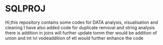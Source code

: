 # SQLPROJ
Hi,this repository contains some codes for DATA analysis, visualisation and cleaning
I have also added code for duplicate removal and string analysis
there is addition in joins will further update tomm
ther would be addition of union and int lvl vodeaddition of etl would further enhance the code
